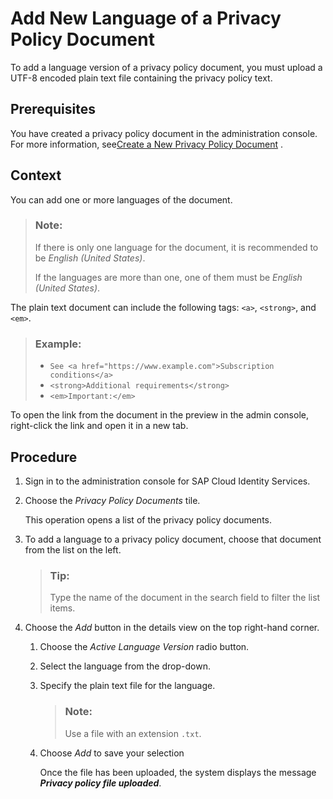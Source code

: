 <!-- loiofa2b0f35825b4309a5bf02586cad88d0 -->

# Add New Language of a Privacy Policy Document

To add a language version of a privacy policy document, you must upload a UTF-8 encoded plain text file containing the privacy policy text.



<a name="loiofa2b0f35825b4309a5bf02586cad88d0__prereq_nzn_dpl_rpb"/>

## Prerequisites

You have created a privacy policy document in the administration console. For more information, see[Create a New Privacy Policy Document](create-a-new-privacy-policy-document-e73cf2d.md) .



<a name="loiofa2b0f35825b4309a5bf02586cad88d0__context_eyg_ybl_vpb"/>

## Context

You can add one or more languages of the document.

> ### Note:  
> If there is only one language for the document, it is recommended to be *English \(United States\)*.
> 
> If the languages are more than one, one of them must be *English \(United States\)*.

The plain text document can include the following tags: `<a>`, `<strong>`, and `<em>`.

> ### Example:  
> -   `See <a href="https://www.example.com">Subscription conditions</a>`
> -   `<strong>Additional requirements</strong>`
> -   `<em>Important:</em>`

To open the link from the document in the preview in the admin console, right-click the link and open it in a new tab.



<a name="loiofa2b0f35825b4309a5bf02586cad88d0__steps_rmd_q15_r4"/>

## Procedure

1.  Sign in to the administration console for SAP Cloud Identity Services.

2.  Choose the *Privacy Policy Documents* tile.

    This operation opens a list of the privacy policy documents.

3.  To add a language to a privacy policy document, choose that document from the list on the left.

    > ### Tip:  
    > Type the name of the document in the search field to filter the list items.

4.  Choose the *Add* button in the details view on the top right-hand corner.

    1.  Choose the *Active Language Version* radio button.

    2.  Select the language from the drop-down.

    3.  Specify the plain text file for the language.

        > ### Note:  
        > Use a file with an extension `.txt`.

    4.  Choose *Add* to save your selection

        Once the file has been uploaded, the system displays the message ***Privacy policy file uploaded***.



